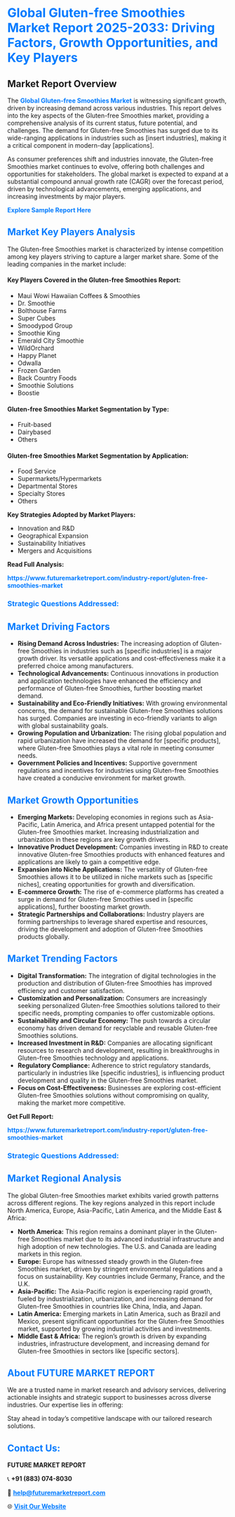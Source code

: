 <h1 style="color: #007BFF;">Global Gluten-free Smoothies Market Report 2025-2033: Driving Factors, Growth Opportunities, and Key Players</h1>

<section id="overview">
<h2>Market Report Overview</h2>
<p>The <a href="https://www.futuremarketreport.com/industry-report/gluten-free-smoothies-market" style="color: #007BFF; text-decoration: none;"><strong>Global Gluten-free Smoothies Market</strong></a> is witnessing significant growth, driven by increasing demand across various industries. This report delves into the key aspects of the Gluten-free Smoothies market, providing a comprehensive analysis of its current status, future potential, and challenges. The demand for Gluten-free Smoothies has surged due to its wide-ranging applications in industries such as [insert industries], making it a critical component in modern-day [applications].</p>
<p>As consumer preferences shift and industries innovate, the Gluten-free Smoothies market continues to evolve, offering both challenges and opportunities for stakeholders. The global market is expected to expand at a substantial compound annual growth rate (CAGR) over the forecast period, driven by technological advancements, emerging applications, and increasing investments by major players.</p>
</section>

<section id="overview">
<p><a href="https://www.futuremarketreport.com/request-sample/reportId=53466" style="color: #007BFF; text-decoration: none;"><strong>Explore Sample Report Here</strong></a></p>
</section>

<section id="key-players">
<h2 style="color: #007BFF;">Market Key Players Analysis</h2>
<p>The Gluten-free Smoothies market is characterized by intense competition among key players striving to capture a larger market share. Some of the leading companies in the market include:</p>
<h4>Key Players Covered in the Gluten-free Smoothies Report:</h4>
<ul><li>Maui Wowi Hawaiian Coffees &amp; Smoothies</li><li>Dr. Smoothie</li><li>Bolthouse Farms</li><li>Super Cubes</li><li>Smoodypod Group</li><li>Smoothie King</li><li>Emerald City Smoothie</li><li>WildOrchard</li><li>Happy Planet</li><li>Odwalla</li><li>Frozen Garden</li><li>Back Country Foods</li><li>Smoothie Solutions</li><li>Boostie</li></ul>
<h4>Gluten-free Smoothies Market Segmentation by Type:</h4>
<ul><li>Fruit-based</li><li>Dairybased</li><li>Others</li></ul>

<h4>Gluten-free Smoothies Market Segmentation by Application:</h4>
<ul><li>Food Service</li><li>Supermarkets/Hypermarkets</li><li>Departmental Stores</li><li>Specialty Stores</li><li>Others</li></ul>
<p><strong>Key Strategies Adopted by Market Players:</strong></p>
<ul>
<li>Innovation and R&D</li>
<li>Geographical Expansion</li>
<li>Sustainability Initiatives</li>
<li>Mergers and Acquisitions</li>
</ul>
</section>

<section>
<p><strong>Read Full Analysis: </strong></p><a href="https://www.futuremarketreport.com/industry-report/gluten-free-smoothies-market" style="color: #007BFF; text-decoration: none;"><strong>https://www.futuremarketreport.com/industry-report/gluten-free-smoothies-market</strong></a>
<h3 style="color: #007BFF;">Strategic Questions Addressed:</h3>
</section>

<section id="driving-factors">
<h2 style="color: #007BFF;">Market Driving Factors</h2>
<ul>
<li><strong>Rising Demand Across Industries:</strong> The increasing adoption of Gluten-free Smoothies in industries such as [specific industries] is a major growth driver. Its versatile applications and cost-effectiveness make it a preferred choice among manufacturers.</li>
<li><strong>Technological Advancements:</strong> Continuous innovations in production and application technologies have enhanced the efficiency and performance of Gluten-free Smoothies, further boosting market demand.</li>
<li><strong>Sustainability and Eco-Friendly Initiatives:</strong> With growing environmental concerns, the demand for sustainable Gluten-free Smoothies solutions has surged. Companies are investing in eco-friendly variants to align with global sustainability goals.</li>
<li><strong>Growing Population and Urbanization:</strong> The rising global population and rapid urbanization have increased the demand for [specific products], where Gluten-free Smoothies plays a vital role in meeting consumer needs.</li>
<li><strong>Government Policies and Incentives:</strong> Supportive government regulations and incentives for industries using Gluten-free Smoothies have created a conducive environment for market growth.</li>
</ul>
</section>

<section id="growth-opportunities">
<h2 style="color: #007BFF;">Market Growth Opportunities</h2>
<ul>
<li><strong>Emerging Markets:</strong> Developing economies in regions such as Asia-Pacific, Latin America, and Africa present untapped potential for the Gluten-free Smoothies market. Increasing industrialization and urbanization in these regions are key growth drivers.</li>
<li><strong>Innovative Product Development:</strong> Companies investing in R&D to create innovative Gluten-free Smoothies products with enhanced features and applications are likely to gain a competitive edge.</li>
<li><strong>Expansion into Niche Applications:</strong> The versatility of Gluten-free Smoothies allows it to be utilized in niche markets such as [specific niches], creating opportunities for growth and diversification.</li>
<li><strong>E-commerce Growth:</strong> The rise of e-commerce platforms has created a surge in demand for Gluten-free Smoothies used in [specific applications], further boosting market growth.</li>
<li><strong>Strategic Partnerships and Collaborations:</strong> Industry players are forming partnerships to leverage shared expertise and resources, driving the development and adoption of Gluten-free Smoothies products globally.</li>
</ul>
</section>

<section id="trending-factors">
<h2 style="color: #007BFF;">Market Trending Factors</h2>
<ul>
<li><strong>Digital Transformation:</strong> The integration of digital technologies in the production and distribution of Gluten-free Smoothies has improved efficiency and customer satisfaction.</li>
<li><strong>Customization and Personalization:</strong> Consumers are increasingly seeking personalized Gluten-free Smoothies solutions tailored to their specific needs, prompting companies to offer customizable options.</li>
<li><strong>Sustainability and Circular Economy:</strong> The push towards a circular economy has driven demand for recyclable and reusable Gluten-free Smoothies solutions.</li>
<li><strong>Increased Investment in R&D:</strong> Companies are allocating significant resources to research and development, resulting in breakthroughs in Gluten-free Smoothies technology and applications.</li>
<li><strong>Regulatory Compliance:</strong> Adherence to strict regulatory standards, particularly in industries like [specific industries], is influencing product development and quality in the Gluten-free Smoothies market.</li>
<li><strong>Focus on Cost-Effectiveness:</strong> Businesses are exploring cost-efficient Gluten-free Smoothies solutions without compromising on quality, making the market more competitive.</li>
</ul>
</section>

<section>
<p><strong>Get Full Report: </strong></p><a href="https://www.futuremarketreport.com/industry-report/gluten-free-smoothies-market" style="color: #007BFF; text-decoration: none;"><strong>https://www.futuremarketreport.com/industry-report/gluten-free-smoothies-market</strong></a>
<h3 style="color: #007BFF;">Strategic Questions Addressed:</h3>
</section>


<section id="regional-analysis">
<h2 style="color: #007BFF;">Market Regional Analysis</h2>
<p>The global Gluten-free Smoothies market exhibits varied growth patterns across different regions. The key regions analyzed in this report include North America, Europe, Asia-Pacific, Latin America, and the Middle East & Africa:</p>
<ul>
<li><strong>North America:</strong> This region remains a dominant player in the Gluten-free Smoothies market due to its advanced industrial infrastructure and high adoption of new technologies. The U.S. and Canada are leading markets in this region.</li>
<li><strong>Europe:</strong> Europe has witnessed steady growth in the Gluten-free Smoothies market, driven by stringent environmental regulations and a focus on sustainability. Key countries include Germany, France, and the U.K.</li>
<li><strong>Asia-Pacific:</strong> The Asia-Pacific region is experiencing rapid growth, fueled by industrialization, urbanization, and increasing demand for Gluten-free Smoothies in countries like China, India, and Japan.</li>
<li><strong>Latin America:</strong> Emerging markets in Latin America, such as Brazil and Mexico, present significant opportunities for the Gluten-free Smoothies market, supported by growing industrial activities and investments.</li>
<li><strong>Middle East & Africa:</strong> The region’s growth is driven by expanding industries, infrastructure development, and increasing demand for Gluten-free Smoothies in sectors like [specific sectors].</li>
</ul>
</section>

<footer>
<h2 style="color: #007BFF;">About FUTURE MARKET REPORT</h2>
<p>We are a trusted name in market research and advisory services, delivering actionable insights and strategic support to businesses across diverse industries. Our expertise lies in offering:</p>

<p>Stay ahead in today’s competitive landscape with our tailored research solutions.</p>

<h2 style="color: #007BFF;">Contact Us:</h2>
<p><strong>FUTURE MARKET REPORT</strong></p>
<p>📞 <strong>+91 (883) 074-8030</strong></p>
<p>📧 <strong><a href="mailto:help@futuremarketreport.com" style="color: #007BFF;">help@futuremarketreport.com</a></strong></p>
<p>🌐 <strong><a href="https://www.futuremarketreport.com/" style="color: #007BFF;">Visit Our Website</a></strong></p>
</footer>